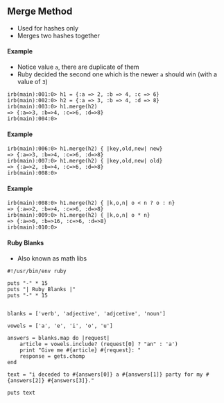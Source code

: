 ## Merge Method

* Used for hashes only 
* Merges two hashes together 

#### Example

* Notice value `a`, there are duplicate of them 
* Ruby decided the second one which is the newer `a` should win (with a value of `3`)

```
irb(main):001:0> h1 = {:a => 2, :b => 4, :c => 6}
irb(main):002:0> h2 = {:a => 3, :b => 4, :d => 8}
irb(main):003:0> h1.merge(h2)
=> {:a=>3, :b=>4, :c=>6, :d=>8}
irb(main):004:0>
```

#### Example 

```
irb(main):006:0> h1.merge(h2) { |key,old,new| new}
=> {:a=>3, :b=>4, :c=>6, :d=>8}
irb(main):007:0> h1.merge(h2) { |key,old,new| old}
=> {:a=>2, :b=>4, :c=>6, :d=>8}
irb(main):008:0>
```
#### Example

```
irb(main):008:0> h1.merge(h2) { |k,o,n| o < n ? o : n}
=> {:a=>2, :b=>4, :c=>6, :d=>8}
irb(main):009:0> h1.merge(h2) { |k,o,n| o * n}
=> {:a=>6, :b=>16, :c=>6, :d=>8}
irb(main):010:0>
```
#### Ruby Blanks 

* Also known as math libs

```
#!/usr/bin/env ruby

puts "-" * 15
puts "| Ruby Blanks |"
puts "-" * 15


blanks = ['verb', 'adjective', 'adjcetive', 'noun']

vowels = ['a', 'e', 'i', 'o', 'u']

answers = blanks.map do |request|
    article = vowels.include? (request[0] ? "an" : 'a')
    print "Give me #{article} #{request}: "
    response = gets.chomp
end

text = "i deceded to #{answers[0]} a #{answers[1]} party for my #{answers[2]} #{answers[3]}."

puts text
```

